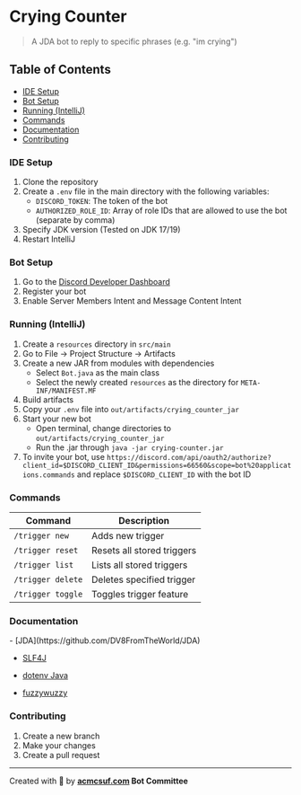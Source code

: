 # Crying Counter

> A JDA bot to reply to specific phrases (e.g. "im crying")

## Table of Contents

   - <a href='#setup'>IDE Setup</a>
   - <a href='#bot'>Bot Setup</a>
   - <a href='#running'>Running (IntelliJ)</a>
   - <a href='#commands'>Commands</a>
   - <a href='#documentation'>Documentation</a>
   - <a href='#contributing'>Contributing</a>

<h3 id='setup'>IDE Setup</h3>

1. Clone the repository
2. Create a `.env` file in the main directory with the following variables:
    - `DISCORD_TOKEN`: The token of the bot
    - `AUTHORIZED_ROLE_ID`: Array of role IDs that are allowed to use the bot (separate by comma)
3. Specify JDK version (Tested on JDK 17/19)
4. Restart IntelliJ

<h3 id='bot'>Bot Setup</h3>

1. Go to the [Discord Developer Dashboard](https://discord.com/developers/applications)
2. Register your bot
3. Enable Server Members Intent and Message Content Intent

<h3 id='running'>Running (IntelliJ)</h3>

1. Create a `resources` directory in `src/main`
2. Go to File -> Project Structure -> Artifacts
3. Create a new JAR from modules with dependencies
    - Select `Bot.java` as the main class
    - Select the newly created `resources` as the directory for `META-INF/MANIFEST.MF`
4. Build artifacts
5. Copy your `.env` file into `out/artifacts/crying_counter_jar`
6. Start your new bot
    - Open terminal, change directories to `out/artifacts/crying_counter_jar`
    - Run the .jar through `java -jar crying-counter.jar`
7. To invite your bot, use `https://discord.com/api/oauth2/authorize?client_id=$DISCORD_CLIENT_ID&permissions=66560&scope=bot%20applications.commands` and replace `$DISCORD_CLIENT_ID` with the bot ID

<h3 id='commands'>Commands</h3>

| Command           | Description                |
|-------------------|----------------------------|
| `/trigger new`    | Adds new trigger           |
| `/trigger reset`  | Resets all stored triggers |
| `/trigger list`   | Lists all stored triggers  |
| `/trigger delete` | Deletes specified trigger  |
| `/trigger toggle` | Toggles trigger feature    |

<h3 id='documentation'>Documentation</h3>
- [JDA](https://github.com/DV8FromTheWorld/JDA)

- [SLF4J](https://github.com/qos-ch/slf4j)

- [dotenv Java](https://github.com/cdimascio/dotenv-java)

- [fuzzywuzzy](https://github.com/xdrop/fuzzywuzzy)

<h3 id='contributing'>Contributing</h3>

1. Create a new branch
2. Make your changes
3. Create a pull request

---

Created with 💖 by **[acmcsuf.com](https://acmcsuf.com) Bot Committee**
